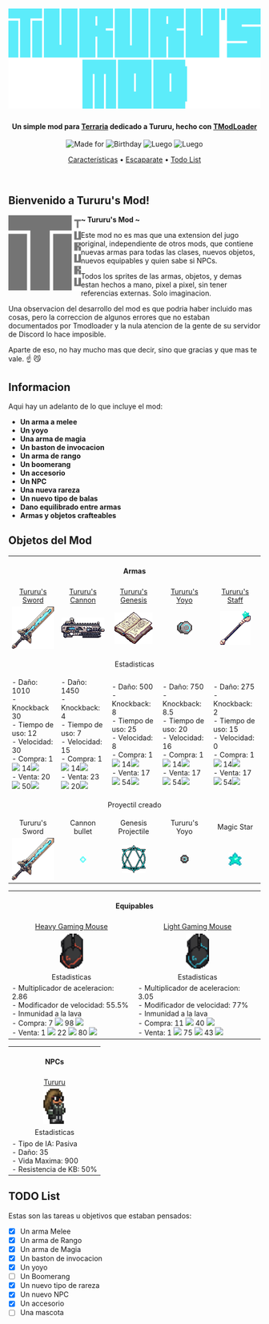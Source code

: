 <!-- Tururu's Mod Banner -->
<h1 align="center">
    <a href="--------">
      <img alt="Tururu's Mod Logo" src="logoLetters.png" alt="TururusMod" height="200">
    </a>
</h1>

<!-- Project Description -->
<h4 align="center">Un simple mod para <a href="https://terraria.org/">Terraria</a> dedicado a Tururu, hecho con <a href="https://store.steampowered.com/app/1281930/tModLoader/">TModLoader</a></h4>

<!-- Poner aqui el video -->

<!-- Badges -->
<p align="center">
  <img src="https://img.shields.io/badge/Hecho para-Tururu-blue" alt="Made for">
  <img src="https://img.shields.io/badge/Happy-Bday-blue" alt="Birthday">
  <img src="https://img.shields.io/badge/Pa que-luego digan-blue" alt="Luego">
  <img src="https://img.shields.io/badge/Disponible en-Steam-blue" alt="Luego">
</p>

<!-- Quick links -->
<p align="center">
  <a href="#features">Características</a> •
  <a href="#showcase">Escaparate</a> •
  <a href="#todo-list">Todo List</a>
</p>


<!-- Other Badges -->
<!-- <h1>
  <a href="#--------">
    <img alt="" align="right" src="https://img.shields.io/github/stars/dpv927/TururusMod?color=0C0E0F&labelColor=0C0E0F&style=for-the-badge"/>
  </a>
  <a href="#--------">
    <img alt="" align="left" src="https://badges.pufler.dev/visits/dpv927/TururusMod?style=flat-square&label=&color=0C0E0F&logo=github&logoColor=white&labelColor=0C0E0F"/>
  </a>
</h1> -->
<br>

## Bienvenido a Tururu's Mod!

<!-- Modificar este link! -->
<a href="google.com"><img alt="TururusModLogo2" src="Logo2.png" height="150" align="left"></a>
<b>~ Tururu's Mod ~</b>

Este mod no es mas que una extension del jugo original, independiente de otros mods, que contiene nuevas armas para todas las clases, nuevos objetos, nuevos equipables y quien sabe si NPCs. 

Todos los sprites de las armas, objetos, y demas estan hechos a mano, pixel a pixel, sin tener referencias externas. Solo imaginacion.

Una observacion del desarrollo del mod es que podria haber incluido mas cosas, pero la correccion de algunos errores que no estaban documentados 
por Tmodloader y la nula atencion de la gente de su servidor de Discord lo hace imposible.

Aparte de eso, no hay mucho mas que decir, sino que gracias  y que mas te vale. :point_up: :smirk_cat:

## Informacion

Aqui hay un adelanto de lo que incluye el mod:

- **Un arma a melee**
- **Un yoyo**
- **Una arma de magia**
- **Un baston de invocacion**
- **Un arma de rango**
- **Un boomerang**
- **Un accesorio**
- **Un NPC**
- **Una nueva rareza**
- **Un nuevo tipo de balas**
- **Dano equilibrado entre armas**
- **Armas y objetos crafteables**

## Objetos del Mod

<table>
	<tbody>
		<tr>
			<td  align="center" colspan="5"><h4 align="center">Armas</h4></td>
		</tr>
		<tr>
            <!-- Names and Links row -->
			<td align="center"><a href="Items/Weapons/Melee/TururusSword.png">Tururu's Sword</a></td>
			<td align="center"><a href="Items/Weapons/Ranged/TururusCannon.cs">Tururu's Cannon</a></td>
			<td align="center"><a href="Items/Weapons/Magic/TururusGenesis.cs">Tururu's Genesis</a></td>
			<td align="center"><a href="Items/Weapons/Magic/TururusGenesis.cs">Tururu's Yoyo</a></td>
			<td align="center"><a href="Items/Weapons//Summon/TururusStaff.cs">Tururu's Staff</a></td>
		</tr>
		<tr>
            <!-- Images row -->
			<td align="center"><img src='Items/Weapons/Melee/TururusSword.png'></td>
			<td align="center"><img src="Items/Weapons/Ranged/TururusCannon.png"></td>
			<td align="center"><img src="Items/Weapons/Magic/TururusGenesis.png"></td>
			<td align="center"><img src="Items/Weapons/Melee/TururusYoyo.png"></td>
			<td align="center"><img src="Items/Weapons/Summon/TururusStaff.png"></td>
		</tr>
		<tr>
            <td  align="center" colspan="5"><p align="center">Estadisticas</p></td>
		</tr>
		<tr>
            <!-- Stats row -->
            <td> <!-- Tururus Sword  -->
                - Daño: 1010<br>
                - Knockback 30 <br>
                - Tiempo de uso: 12 <br>
                - Velocidad: 30 <br>
                - Compra: 1<img src="https://static.wikia.nocookie.net/terraria_gamepedia/images/b/b0/Gold_Coin.gif/revision/latest?cb=20150713204755&format=original"> 14<img src="https://static.wikia.nocookie.net/terraria_gamepedia/images/c/cf/Silver_Coin.gif/revision/latest?cb=20150713204034&format=original"><br>
		- Venta: 20<img src="https://static.wikia.nocookie.net/terraria_gamepedia/images/c/cf/Silver_Coin.gif/revision/latest?cb=20150713204034&format=original"> 50<img src="https://static.wikia.nocookie.net/terraria_gamepedia/images/8/8f/Copper_Coin.gif/revision/latest?cb=20150703190535&format=original">
            </td>
		<td> <!-- Tururus Cannon  -->
                - Daño: 1450<br>
                - Knockback: 4 <br>
                - Tiempo de uso: 7 <br>
                - Velocidad: 15 <br>
                - Compra: 1<img src="https://static.wikia.nocookie.net/terraria_gamepedia/images/b/b0/Gold_Coin.gif/revision/latest?cb=20150713204755&format=original"> 14<img src="https://static.wikia.nocookie.net/terraria_gamepedia/images/c/cf/Silver_Coin.gif/revision/latest?cb=20150713204034&format=original"><br>
		- Venta: 23<img src="https://static.wikia.nocookie.net/terraria_gamepedia/images/c/cf/Silver_Coin.gif/revision/latest?cb=20150713204034&format=original"> 20<img src="https://static.wikia.nocookie.net/terraria_gamepedia/images/8/8f/Copper_Coin.gif/revision/latest?cb=20150703190535&format=original">
            </td>
			<td> <!-- Tururus Genesis  -->
                - Daño: 500<br>
                - Knockback: 8 <br>
                - Tiempo de uso: 25 <br>
                - Velocidad: 8 <br>
               - Compra: 1<img src="https://static.wikia.nocookie.net/terraria_gamepedia/images/b/b0/Gold_Coin.gif/revision/latest?cb=20150713204755&format=original"> 14<img src="https://static.wikia.nocookie.net/terraria_gamepedia/images/c/cf/Silver_Coin.gif/revision/latest?cb=20150713204034&format=original"><br>
		- Venta: 17<img src="https://static.wikia.nocookie.net/terraria_gamepedia/images/c/cf/Silver_Coin.gif/revision/latest?cb=20150713204034&format=original"> 54<img src="https://static.wikia.nocookie.net/terraria_gamepedia/images/8/8f/Copper_Coin.gif/revision/latest?cb=20150703190535&format=original">
            </td>
			<td> <!-- Tururus Yoyo  -->
                - Daño: 750<br>
                - Knockback: 8.5 <br>
                - Tiempo de uso: 20 <br>
                - Velocidad: 16 <br>
                - Compra: 1<img src="https://static.wikia.nocookie.net/terraria_gamepedia/images/b/b0/Gold_Coin.gif/revision/latest?cb=20150713204755&format=original"> 14<img src="https://static.wikia.nocookie.net/terraria_gamepedia/images/c/cf/Silver_Coin.gif/revision/latest?cb=20150713204034&format=original"><br>
		- Venta: 17<img src="https://static.wikia.nocookie.net/terraria_gamepedia/images/c/cf/Silver_Coin.gif/revision/latest?cb=20150713204034&format=original"> 54<img src="https://static.wikia.nocookie.net/terraria_gamepedia/images/8/8f/Copper_Coin.gif/revision/latest?cb=20150703190535&format=original">
            </td>
			<td> <!-- Tururus Staff  -->
                - Daño: 275<br>
                - Knockback: 2 <br>
                - Tiempo de uso: 15 <br>
                - Velocidad: 0 <br>
                - Compra: 1<img src="https://static.wikia.nocookie.net/terraria_gamepedia/images/b/b0/Gold_Coin.gif/revision/latest?cb=20150713204755&format=original"> 14<img src="https://static.wikia.nocookie.net/terraria_gamepedia/images/c/cf/Silver_Coin.gif/revision/latest?cb=20150713204034&format=original"><br>
		- Venta: 17<img src="https://static.wikia.nocookie.net/terraria_gamepedia/images/c/cf/Silver_Coin.gif/revision/latest?cb=20150713204034&format=original"> 54<img src="https://static.wikia.nocookie.net/terraria_gamepedia/images/8/8f/Copper_Coin.gif/revision/latest?cb=20150703190535&format=original">
            </td>
		</tr>
		<tr>
			<td  align="center" colspan="5"><p align="center">Proyectil creado</p></td>
		</tr>
        <tr>
            <!-- Projectiles row -->
			<td align="center">Tururu's Sword</td>
			<td align="center">Cannon bullet</td>
			<td align="center">Genesis Projectile</td>
			<td align="center">Tururu's Yoyo</td>
			<td align="center">Magic Star</td>
		</tr>
		<tr>
            <!-- Images row -->
			<td align="center"><img src='Projectiles/Melee/TururusSwordProjectile.png'></td>
			<td align="center"><img src='Projectiles/Ranged/TururusCannonProjectile.png'></td>
			<td align="center"><img src='Projectiles/Magic/TururusGenesisProjectile.png'></td>
			<td align="center"><img src='Projectiles/Melee/TururusYoyoProjectile.png'></td>
			<td align="center"><img src='Example/MagicStar_example.png'></td>
		</tr>
	</tbody>
</table>

<table>
	<tbody>
		<tr>
			<td  colspan="2" align="center"><h4>Equipables</h4></td>
		</tr>
		<tr>
			<td  align="center"><a href="Items/Accessories/HeavyGamingMouse.cs">Heavy Gaming Mouse</a></td>
			<td  align="center"><a href="Items/Accessories/LightGamingMouse.cs">Light Gaming Mouse</a></td>
		</tr>
		<tr>
			<td  align="center"><img src="Items/Accessories/HeavyGamingMouse.png" height="70px"></td>
			<td  align="center"><img src="Items/Accessories/LightGamingMouse.png" height="70px"></td>
		</tr>
		<tr>
			<td align="center">Estadisticas</td>
			<td align="center">Estadisticas</td>
		</tr>
		<tr>
			<td>
                		- Multiplicador de aceleracion: 2.86<br>
                		- Modificador de velocidad: 55.5%<br>
				- Inmunidad a la lava <br>
				- Compra: 7 <img src="https://static.wikia.nocookie.net/terraria_gamepedia/images/b/b0/Gold_Coin.gif/revision/latest?cb=20150713204755&format=original"> 98 <img src="https://static.wikia.nocookie.net/terraria_gamepedia/images/c/cf/Silver_Coin.gif/revision/latest?cb=20150713204034&format=original"><br>
				- Venta: 1 <img src="https://static.wikia.nocookie.net/terraria_gamepedia/images/b/b0/Gold_Coin.gif/revision/latest?cb=20150713204755&format=original"> 22 <img src="https://static.wikia.nocookie.net/terraria_gamepedia/images/c/cf/Silver_Coin.gif/revision/latest?cb=20150713204034&format=original"> 80 <img src="https://static.wikia.nocookie.net/terraria_gamepedia/images/8/8f/Copper_Coin.gif/revision/latest?cb=20150703190535&format=original">
            		</td>
			<td>
                		- Multiplicador de aceleracion: 3.05<br>
                		- Modificador de velocidad: 77%<br>
				- Inmunidad a la lava <br>
				- Compra: 11 <img src="https://static.wikia.nocookie.net/terraria_gamepedia/images/b/b0/Gold_Coin.gif/revision/latest?cb=20150713204755&format=original"> 40 <img src="https://static.wikia.nocookie.net/terraria_gamepedia/images/c/cf/Silver_Coin.gif/revision/latest?cb=20150713204034&format=original"><br>
				- Venta: 1 <img src="https://static.wikia.nocookie.net/terraria_gamepedia/images/b/b0/Gold_Coin.gif/revision/latest?cb=20150713204755&format=original"> 75 <img src="https://static.wikia.nocookie.net/terraria_gamepedia/images/c/cf/Silver_Coin.gif/revision/latest?cb=20150713204034&format=original"> 43 <img src="https://static.wikia.nocookie.net/terraria_gamepedia/images/8/8f/Copper_Coin.gif/revision/latest?cb=20150703190535&format=original">
            		</td>
		</tr>
	</tbody>
</table>

<table>
	<tbody>
		<tr>
			<td  align="center"><h4>NPCs</h4></td>
		</tr>
		<tr>
			<td  align="center"><a href="NPCs/Tururu.cs">Tururu</a></td>
		</tr>
		<tr>
			<td  align="center"><img src="Example/Tururu_example.png" height="70px"></td>
		</tr>
		<tr>
			<td align="center">Estadisticas</td>
		</tr>
		<tr>
			<td>
                - Tipo de IA: Pasiva<br>
                - Daño: 35<br>
                - Vida Maxima: 900<br>
                - Resistencia de KB: 50%<br>
            		</td>
		</tr>
	</tbody>
</table>

## TODO List

Estas son las tareas u objetivos que estaban pensados:

- [X] Un arma Melee
- [X] Un arma de Rango 
- [X] Un arma de Magia
- [X] Un baston de invocacion
- [X] Un yoyo
- [ ] Un Boomerang
- [X] Un nuevo tipo de rareza
- [X] Un nuevo NPC
- [X] Un accesorio
- [ ] Una mascota
